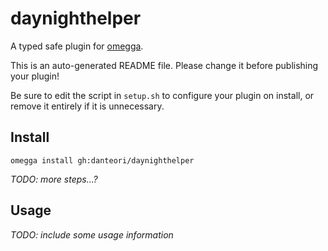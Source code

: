 <!--

When uploading your plugin to github/gitlab
start your repo name with "omegga-"

example: https://github.com/danteori/omegga-daynighthelper

Your plugin will be installed via omegga install gh:danteori/daynighthelper

-->

# daynighthelper

A typed safe plugin for [omegga](https://github.com/brickadia-community/omegga).

This is an auto-generated README file. Please change it before publishing your plugin!

Be sure to edit the script in `setup.sh` to configure your plugin on install, or
remove it entirely if it is unnecessary.

## Install

`omegga install gh:danteori/daynighthelper`

_TODO: more steps...?_

## Usage

_TODO: include some usage information_
